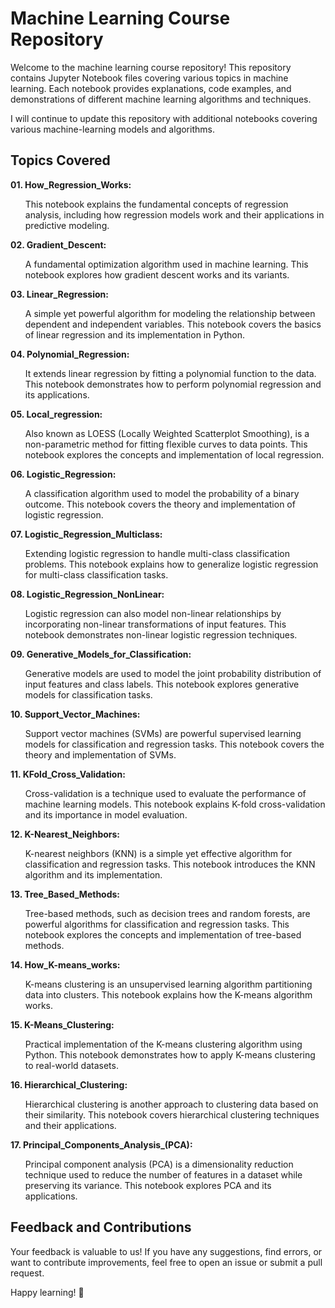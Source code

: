 # Machine Learning Course Repository

Welcome to the machine learning course repository! This repository contains Jupyter Notebook files covering various topics in machine learning. Each notebook provides explanations, code examples, and demonstrations of different machine learning algorithms and techniques.

I will continue to update this repository with additional notebooks covering various machine-learning models and algorithms.

## Topics Covered

**01. How_Regression_Works:** <ul>This notebook explains the fundamental concepts of regression analysis, including how regression models work and their applications in predictive modeling.</ul>

**02. Gradient_Descent:** <ul>A fundamental optimization algorithm used in machine learning. This notebook explores how gradient descent works and its variants.</ul>

**03. Linear_Regression:** <ul>A simple yet powerful algorithm for modeling the relationship between dependent and independent variables. This notebook covers the basics of linear regression and its implementation in Python.</ul>

**04. Polynomial_Regression:** <ul>It extends linear regression by fitting a polynomial function to the data. This notebook demonstrates how to perform polynomial regression and its applications.</ul>

**05. Local_regression:** <ul>Also known as LOESS (Locally Weighted Scatterplot Smoothing), is a non-parametric method for fitting flexible curves to data points. This notebook explores the concepts and implementation of local regression.</ul>

**06. Logistic_Regression:** <ul>A classification algorithm used to model the probability of a binary outcome. This notebook covers the theory and implementation of logistic regression.</ul>

**07. Logistic_Regression_Multiclass:** <ul>Extending logistic regression to handle multi-class classification problems. This notebook explains how to generalize logistic regression for multi-class classification tasks.</ul>

**08. Logistic_Regression_NonLinear:** <ul>Logistic regression can also model non-linear relationships by incorporating non-linear transformations of input features. This notebook demonstrates non-linear logistic regression techniques.</ul>

**09. Generative_Models_for_Classification:** <ul>Generative models are used to model the joint probability distribution of input features and class labels. This notebook explores generative models for classification tasks.</ul>

**10. Support_Vector_Machines:** <ul>Support vector machines (SVMs) are powerful supervised learning models for classification and regression tasks. This notebook covers the theory and implementation of SVMs.</ul>

**11. KFold_Cross_Validation:** <ul>Cross-validation is a technique used to evaluate the performance of machine learning models. This notebook explains K-fold cross-validation and its importance in model evaluation.</ul>

**12. K-Nearest_Neighbors:** <ul>K-nearest neighbors (KNN) is a simple yet effective algorithm for classification and regression tasks. This notebook introduces the KNN algorithm and its implementation.</ul>

**13. Tree_Based_Methods:** <ul>Tree-based methods, such as decision trees and random forests, are powerful algorithms for classification and regression tasks. This notebook explores the concepts and implementation of tree-based methods.</ul>

**14. How_K-means_works:** <ul>K-means clustering is an unsupervised learning algorithm partitioning data into clusters. This notebook explains how the K-means algorithm works.</ul>

**15. K-Means_Clustering:** <ul>Practical implementation of the K-means clustering algorithm using Python. This notebook demonstrates how to apply K-means clustering to real-world datasets.</ul>

**16. Hierarchical_Clustering:** <ul>Hierarchical clustering is another approach to clustering data based on their similarity. This notebook covers hierarchical clustering techniques and their applications.</ul>

**17. Principal_Components_Analysis_(PCA):** <ul>Principal component analysis (PCA) is a dimensionality reduction technique used to reduce the number of features in a dataset while preserving its variance. This notebook explores PCA and its applications.</ul>

## Feedback and Contributions
Your feedback is valuable to us! If you have any suggestions, find errors, or want to contribute improvements, feel free to open an issue or submit a pull request.

Happy learning! 🚀
